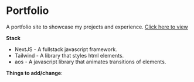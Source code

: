 # Portfolio

A portfolio site to showcase my projects and experience.
[Click here to view](https://kyleleung.vercel.app/)

**Stack**

- NextJS - A fullstack javascript framework.
- Tailwind - A library that styles html elements.
- aos - A javascript library that animates transitions of elements.

**Things to add/change**:
